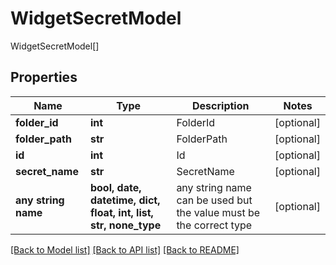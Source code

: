 # WidgetSecretModel

WidgetSecretModel[]

## Properties
Name | Type | Description | Notes
------------ | ------------- | ------------- | -------------
**folder_id** | **int** | FolderId | [optional] 
**folder_path** | **str** | FolderPath | [optional] 
**id** | **int** | Id | [optional] 
**secret_name** | **str** | SecretName | [optional] 
**any string name** | **bool, date, datetime, dict, float, int, list, str, none_type** | any string name can be used but the value must be the correct type | [optional]

[[Back to Model list]](../README.md#documentation-for-models) [[Back to API list]](../README.md#documentation-for-api-endpoints) [[Back to README]](../README.md)


